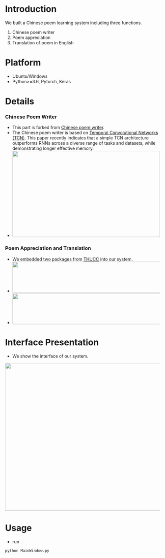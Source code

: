 # Introduction
We built a Chinese poem learning system including three functions.
1. Chinese poem writer
2. Poem appreciation
3. Translation of poem in English

# Platform
- Ubuntu/Windows
- Python>=3.6, Pytorch, Keras

# Details
### Chinese Poem Writer
- This part is forked from [Chinese poem writer](https://github.com/jfzhang95/Chinese_Poem_Writer).
- The Chinese poem writer is based on [Temporal Convolutional Networks (TCN)](https://arxiv.org/abs/1803.01271). This paper recently indicates that a simple TCN architecture outperforms RNNs across a diverse range of tasks and datasets, while demonstrating longer effective memory.
- <img src="https://github.com/zhiyuan0112/Learning_Poems_System/blob/master/images/poemWriter.png" width="480" height="280">
### Poem Appreciation and Translation
- We embedded two packages from [THUCC](http://thucc.thunlp.org) into our system.
- <img src="https://github.com/zhiyuan0112/Learning_Poems_System/blob/master/images/poemApreciation.png" width="650" height="100">
- <img src="https://github.com/zhiyuan0112/Learning_Poems_System/blob/master/images/poemTranslation.png" width="650" height="100">

# Interface Presentation
- We show the interface of our system.

<img src="https://github.com/zhiyuan0112/Learning_Poems_System/blob/master/images/system.png" width="680" height="480">

# Usage
- run
```markdown
python MainWindow.py
```
